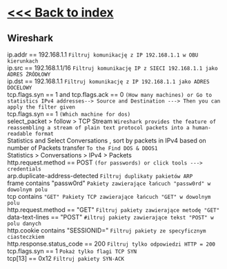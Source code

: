 # [<<< Back to index](../CEH_index.md)
## Wireshark

ip.addr == 192.168.1.1 `Filtruj komunikację z IP 192.168.1.1 w OBU kierunkach`\
ip.src == 192.168.1.1/16 `Filtruj komunikację IP z SIECI 192.168.1.1 jako ADRES ŹRÓDŁOWY`\
ip.dst == 192.168.1.1 `Filtruj komunikację z IP 192.168.1.1 jako ADRES DOCELOWY`\
tcp.flags.syn == 1 and tcp.flags.ack == 0    `(How many machines) or Go to statistics IPv4 addresses--> Source and Destination ---> Then you can apply the filter given`\
tcp.flags.syn == 1   `(Which machine for dos)`\
select_packet > follow > TCP Stream `Wireshark provides the feature of reassembling a stream of plain text protocol packets into a human-readable format`\
Statistics and Select Conversations , sort by packets in IPv4 based on number of Packets transfer `To the Find DOS & DDOS1`\
Statistics > Conversations > IPv4 > Packets\
http.request.method == POST   `(for passwords) or click tools ---> credentials`\
arp.duplicate-address-detected `Filtruj duplikaty pakietów ARP`\
frame contains "passw0rd" `Pakiety zawierające łańcuch "passw0rd" w dowolnym polu`\
tcp contains `"GET" Pakiety TCP zawierające łańcuch "GET" w dowolnym polu`\
http.request.method == "GET" `Filtruj pakiety zawierające metodę "GET"`\
data-text-lines == "POST" `#iltruj pakiety zawierające tekst "POST" w polu danych`\
http.cookie contains "SESSIONID=" `Filtruj pakiety ze specyficznym ciasteczkiem`\
http.response.status_code == 200 `Filtruj tylko odpowiedzi HTTP = 200`\
tcp.flags.syn == 1 `Pokaż tylko flagi TCP SYN`\
tcp[13] == 0x12 `Filtruj pakiety SYN-ACK`
